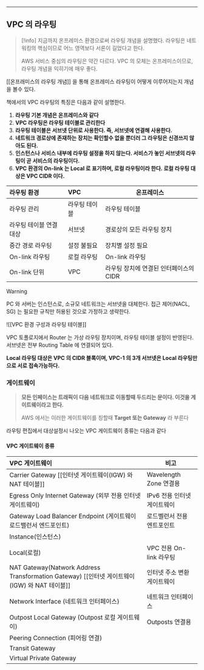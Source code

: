 
---
## VPC 의 라우팅

> [!info]
> 지금까지 온프레미스 환경으로써 라우팅 개념을 설명했다.
> 라우팅은 네트워킹의 핵심이므로 어느 영역보다 서론이 길었다고 한다.
> 
> AWS 서비스 중심의 라우팅은 약간 다르다.
> VPC 의 모체는 온프레미스이므로, 라우팅 개념을 익히기에 매우 좋다.

[[온프래미스의 라우팅 개념]] 을 통해 온프레미스 라우팅이 어떻게 이루어지는지 개념을 볼수 있다.

책에서의 VPC 라우팅의 특징은 다음과 같이 설명한다.

1. **라우팅 기본 개념은 온프레미스와 같다**
2. **VPC 라우팅은 라우팅 테이블로 관리한다**
3. **라우팅 테이블은 서브넷 단위로 사용한다. 즉, 서브넷에 연결해 사용한다.**
4. **네트워크 경로상에 존재하는 장치는 확인할수 없을 뿐더러 그 라우팅은 신경쓰지 않아도 된다.**
5. **인스턴스나 서비스 내부에 라우팅 설정을 하지 않는다. 서비스가 놓인 서브넷의 라우팅이 곧 서비스의 라우팅이다.**
6. **VPC 환경의 On-link 는 Local 로 표기하며, 로컬 라우팅이라 한다. 로컬 라우팅 대상은 VPC CIDR 이다.**

| 라우팅 환경        | VPC     | 온프레미스                   |
| :------------ | :------ | ----------------------- |
| 라우팅 관리        | 라우팅 테이블 | 라우팅 테이블                 |
| 라우팅 테이블 연결 대상 | 서브넷     | 경로상의 모든 라우팅 장치          |
| 중간 경로 라우팅     | 설정 불필요  | 장치별 설정 필요               |
| On-link 라우팅   | 로컬 라우팅  | On-link 라우팅             |
| On-link 단위    | VPC     | 라우팅 장치에 연결된 인터페이스의 CIDR |

>[!warning]
>PC 와 서버는 인스턴스로, 소규모 네트워크는 서브넷을 대체한다. 접근 제어(NACL, SG) 는 필요한 규칙만 허용된 것으로 가정하고 생략한다.

![[VPC 환경 구성과 라우팅 테이블]]

VPC 토폴로지에서 Router 는 가상 라우팅 장치이며, 라우팅 테이블 설정이 반영된다.
서브넷은 전부 Routing Table 에 연결되어 있다.

**Local 라우팅 대상은 VPC 의 CIDR 블록이며, VPC-1 의 3개 서브넷은 Local 라우팅만으로 서로 접속가능하다.**

### 게이트웨이

>  **모든 인페이스는 트래픽이 다음 네트워크로 이동할때 두드리는 문이다.
>  이것을 게이트웨이라고 한다.**
>  
>  AWS 에서는 이러한 게이트웨이를 칭할때 **Target 또는 Gateway** 라 부른다

라우팅 편집에서 대상설정시 나오는 VPC 게이트웨이 종류는 다음과 같다
#### VPC 게이트웨이 종류

| VPC 게이트웨이                                                                        | 비고                  |
| :------------------------------------------------------------------------------- | ------------------- |
| Carrier Gateway [[인터넷 게이트웨이(IGW) 와 NAT 테이블]]                                     | Wavelength Zone 연결용 |
| Egress Only Internet Gateway (외부 전용 인터넷 게이트웨이)                                   | IPv6 전용 인터넷 게이트웨이   |
| Gateway Load Balancer Endpoint (게이트웨이 로드밸런서 엔드포인트)                               | 로드벨런서 전용 엔트포인트      |
| Instance(인스턴스)                                                                   |                     |
| Local(로컬)                                                                        | VPC 전용 On-link 라우팅  |
| NAT Gateway(Natwork Address Transformation Gateway) [[인터넷 게이트웨이(IGW) 와 NAT 테이블]] | 인터넷 주소 변환 게이트웨이     |
| Network Interface (네트워크 인터페이스)                                                   | 네트워크 인터페이스          |
| Outpost Local Gateway (Outpost 로컬 게이트웨이)                                         | Outposts 연결용        |
| Peering Connection (피어링 연결)                                                      |                     |
| Transit Gateway                                                                  |                     |
| Virtual Private Gateway                                                          |                     |


